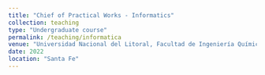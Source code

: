 ```yaml
---
title: "Chief of Practical Works - Informatics"
collection: teaching
type: "Undergraduate course"
permalink: /teaching/informatica
venue: "Universidad Nacional del Litoral, Facultad de Ingeniería Química"
date: 2022
location: "Santa Fe"
---
```

